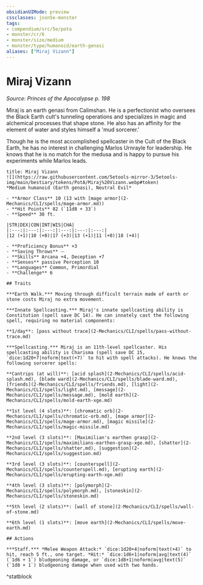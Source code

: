 ```yaml
---
obsidianUIMode: preview
cssclasses: json5e-monster
tags:
- compendium/src/5e/pota
- monster/cr/6
- monster/size/medium
- monster/type/humanoid/earth-genasi
aliases: ["Miraj Vizann"]
---
```

# Miraj Vizann
*Source: Princes of the Apocalypse p. 198*  

Miraj is an earth genasi from Calimshan. He is a perfectionist who oversees the Black Earth cult's tunneling operations and specializes in magic and alchemical processes that shape stone. He also has an affinity for the element of water and styles himself a 'mud sorcerer.'

Though he is the most accomplished spellcaster in the Cult of the Black Earth, he has no interest in challenging Marlos Urnrayle for leadership. He knows that he is no match for the medusa and is happy to pursue his experiments while Marlos leads.

```ad-statblock
title: Miraj Vizann
![](https://raw.githubusercontent.com/5etools-mirror-3/5etools-img/main/bestiary/tokens/PotA/Miraj%20Vizann.webp#token)
*Medium humanoid (Earth genasi), Neutral Evil*

- **Armor Class** 10 (13 with [mage armor](2-Mechanics/CLI/spells/mage-armor.md))
- **Hit Points** 82 (`11d8 + 33`)
- **Speed** 30 ft.

|STR|DEX|CON|INT|WIS|CHA|
|:---:|:---:|:---:|:---:|:---:|:---:|
|12 (+1)|10 (+0)|17 (+3)|13 (+1)|11 (+0)|18 (+4)|

- **Proficiency Bonus** +3
- **Saving Throws** ⏤
- **Skills** Arcana +4, Deception +7
- **Senses** passive Perception 10
- **Languages** Common, Primordial
- **Challenge** 6

## Traits

***Earth Walk.*** Moving through difficult terrain made of earth or stone costs Miraj no extra movement.

***Innate Spellcasting.*** Miraj's innate spellcasting ability is Constitution (spell save DC 14). He can innately cast the following spell, requiring no material components:

**1/day**: [pass without trace](2-Mechanics/CLI/spells/pass-without-trace.md)

***Spellcasting.*** Miraj is an 11th-level spellcaster. His spellcasting ability is Charisma (spell save DC 15, `dice:1d20+7|noform|text(+7)` to hit with spell attacks). He knows the following sorcerer spells:

**Cantrips (at will)**: [acid splash](2-Mechanics/CLI/spells/acid-splash.md), [blade ward](2-Mechanics/CLI/spells/blade-ward.md), [friends](2-Mechanics/CLI/spells/friends.md), [light](2-Mechanics/CLI/spells/light.md), [message](2-Mechanics/CLI/spells/message.md), [mold earth](2-Mechanics/CLI/spells/mold-earth-xge.md)

**1st level (4 slots)**: [chromatic orb](2-Mechanics/CLI/spells/chromatic-orb.md), [mage armor](2-Mechanics/CLI/spells/mage-armor.md), [magic missile](2-Mechanics/CLI/spells/magic-missile.md)

**2nd level (3 slots)**: [Maximilian's earthen grasp](2-Mechanics/CLI/spells/maximilians-earthen-grasp-xge.md), [shatter](2-Mechanics/CLI/spells/shatter.md), [suggestion](2-Mechanics/CLI/spells/suggestion.md)

**3rd level (3 slots)**: [counterspell](2-Mechanics/CLI/spells/counterspell.md), [erupting earth](2-Mechanics/CLI/spells/erupting-earth-xge.md)

**4th level (3 slots)**: [polymorph](2-Mechanics/CLI/spells/polymorph.md), [stoneskin](2-Mechanics/CLI/spells/stoneskin.md)

**5th level (2 slots)**: [wall of stone](2-Mechanics/CLI/spells/wall-of-stone.md)

**6th level (1 slots)**: [move earth](2-Mechanics/CLI/spells/move-earth.md)

## Actions

***Staff.*** *Melee Weapon Attack:* `dice:1d20+4|noform|text(+4)` to hit, reach 5 ft., one target. *Hit:* `dice:1d6+1|noform|avg|text(4)` (`1d6 + 1`) bludgeoning damage, or `dice:1d8+1|noform|avg|text(5)` (`1d8 + 1`) bludgeoning damage when used with two hands.
```
^statblock